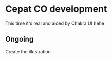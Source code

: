 # Cepat CO development

This time it's real and aided by Chakra UI hehe

## Ongoing

Create the illustration